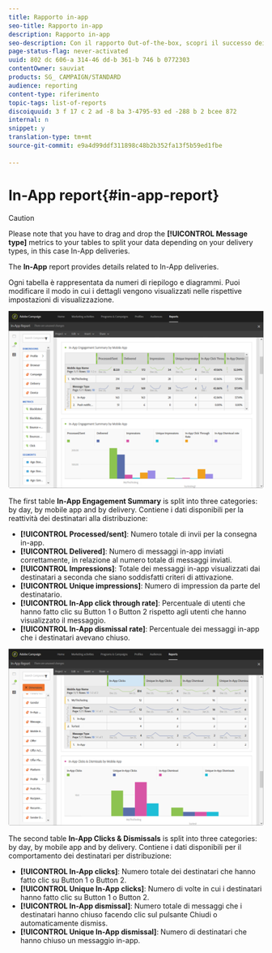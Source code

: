 ```yaml
---
title: Rapporto in-app
seo-title: Rapporto in-app
description: Rapporto in-app
seo-description: Con il rapporto Out-of-the-box, scopri il successo dei messaggi in-app.
page-status-flag: never-activated
uuid: 802 dc 606-a 314-46 dd-b 361-b 746 b 0772303
contentOwner: sauviat
products: SG_ CAMPAIGN/STANDARD
audience: reporting
content-type: riferimento
topic-tags: list-of-reports
discoiquuid: 3 f 17 c 2 ad -8 ba 3-4795-93 ed -288 b 2 bcee 872
internal: n
snippet: y
translation-type: tm+mt
source-git-commit: e9a4d99ddf311898c48b2b352fa13f5b59ed1fbe

---
```



# In-App report{#in-app-report}

>[!CAUTION]
>
>Please note that you have to drag and drop the **[!UICONTROL Message type]** metrics to your tables to split your data depending on your delivery types, in this case In-App deliveries.

The **In-App** report provides details related to In-App deliveries.

Ogni tabella è rappresentata da numeri di riepilogo e diagrammi. Puoi modificare il modo in cui i dettagli vengono visualizzati nelle rispettive impostazioni di visualizzazione.

![](assets/inapp_report.png)

The first table **In-App Engagement Summary** is split into three categories: by day, by mobile app and by delivery. Contiene i dati disponibili per la reattività dei destinatari alla distribuzione:

* **[!UICONTROL Processed/sent]**: Numero totale di invii per la consegna in-app.
* **[!UICONTROL Delivered]**: Numero di messaggi in-app inviati correttamente, in relazione al numero totale di messaggi inviati.
* **[!UICONTROL Impressions]**: Totale dei messaggi in-app visualizzati dai destinatari a seconda che siano soddisfatti criteri di attivazione.
* **[!UICONTROL Unique impressions]**: Numero di impression da parte del destinatario.
* **[!UICONTROL In-App click through rate]**: Percentuale di utenti che hanno fatto clic su Button 1 o Button 2 rispetto agli utenti che hanno visualizzato il messaggio.
* **[!UICONTROL In-App dismissal rate]**: Percentuale dei messaggi in-app che i destinatari avevano chiuso.

![](assets/inapp_report_1.png)

The second table **In-App Clicks &amp; Dismissals** is split into three categories: by day, by mobile app and by delivery. Contiene i dati disponibili per il comportamento dei destinatari per distribuzione:

* **[!UICONTROL In-App clicks]**: Numero totale dei destinatari che hanno fatto clic su Button 1 o Button 2.
* **[!UICONTROL Unique In-App clicks]**: Numero di volte in cui i destinatari hanno fatto clic su Button 1 o Button 2.
* **[!UICONTROL In-App dismissal]**: Numero totale di messaggi che i destinatari hanno chiuso facendo clic sul pulsante Chiudi o automaticamente dismiss.
* **[!UICONTROL Unique In-App dismissal]**: Numero di destinatari che hanno chiuso un messaggio in-app.

